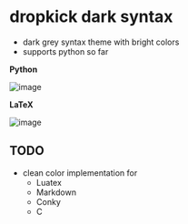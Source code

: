 # dropkick dark syntax

+ dark grey syntax theme with bright colors
+ supports python so far


__Python__

![image](https://raw.githubusercontent.com/frodo4fingers/dropkick-syntax/master/screens/python.png)

__LaTeX__

![image](https://raw.githubusercontent.com/frodo4fingers/dropkick-syntax/master/screens/latex.png)


## TODO
+ clean color implementation for
    + Luatex
    + Markdown
    + Conky
    + C
